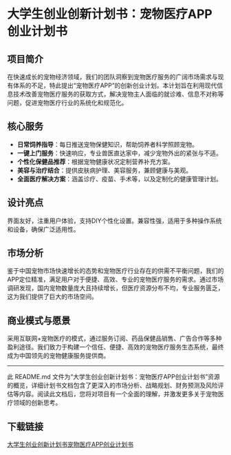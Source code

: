 # 大学生创业创新计划书：宠物医疗APP创业计划书

## 项目简介

在快速成长的宠物经济领域，我们的团队洞察到宠物医疗服务的广阔市场需求与现有体系的不足，特此提出“宠物医疗APP”的创新创业计划。本计划旨在利用现代信息技术改善宠物医疗服务的获取方式，解决宠物主人面临的就诊难、信息不对称等问题，促进宠物医疗行业的系统化和规范化。

## 核心服务

- **日常饲养指导**：每日推送宠物保健知识，帮助饲养者科学照顾宠物。
- **一键上门服务**：快速响应，专业兽医直达家中，减少宠物外出的紧张与不适。
- **个性化保健品推荐**：根据宠物健康状况定制营养补充方案。
- **美容与治疗结合**：提供皮肤病护理、美容服务，兼顾健康与美观。
- **全面医疗解决方案**：涵盖诊疗、疫苗、手术等，以及定制化的健康管理计划。

## 设计亮点

界面友好，注重用户体验，支持DIY个性化设置。兼容性强，适用于多种操作系统和设备，确保广泛适用性。

## 市场分析

鉴于中国宠物市场快速增长的态势和宠物医疗行业存在的供需不平衡问题，我们的APP定位精准，满足用户对于便捷、高效、专业的宠物医疗服务的需求。通过市场调研发现，国内宠物数量庞大且持续增长，但医疗资源分布不均，专业服务匮乏，这为我们提供了巨大的市场空间。

## 商业模式与愿景

采用互联网+宠物医疗的模式，通过服务订阅、药品保健品销售、广告合作等多种盈利途径。我们致力于构建一个信任、便捷、高效的宠物医疗服务生态系统，最终成为中国领先的宠物健康服务提供商。

---

此 README.md 文件为“大学生创业创新计划书：宠物医疗APP创业计划书”资源的概览，详细计划书文档包含了更深入的市场分析、战略规划、财务预测及风险评估等内容。阅读此文档后，您将对项目有一个全面的理解，并激发更多关于宠物医疗领域的创新思考。

## 下载链接

[大学生创业创新计划书宠物医疗APP创业计划书](https://pan.quark.cn/s/a088ffb741b7)